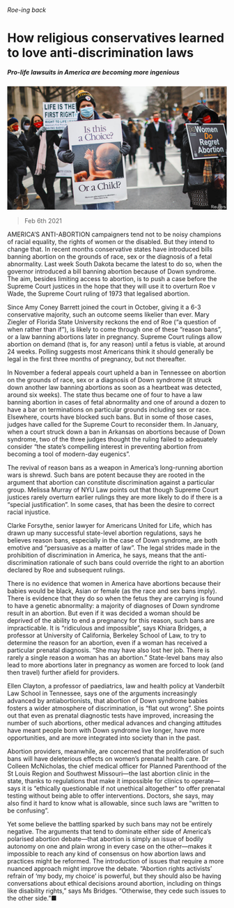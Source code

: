 ###### Roe-ing back

# How religious conservatives learned to love anti-discrimination laws 

##### Pro-life lawsuits in America are becoming more ingenious 

![image](images/20210206_USP006_0.jpg) 

> Feb 6th 2021 


AMERICA’S ANTI-ABORTION campaigners tend not to be noisy champions of racial equality, the rights of women or the disabled. But they intend to change that. In recent months conservative states have introduced bills banning abortion on the grounds of race, sex or the diagnosis of a fetal abnormality. Last week South Dakota became the latest to do so, when the governor introduced a bill banning abortion because of Down syndrome. The aim, besides limiting access to abortion, is to push a case before the Supreme Court justices in the hope that they will use it to overturn Roe v Wade, the Supreme Court ruling of 1973 that legalised abortion.


Since Amy Coney Barrett joined the court in October, giving it a 6-3 conservative majority, such an outcome seems likelier than ever. Mary Ziegler of Florida State University reckons the end of Roe (“a question of when rather than if”), is likely to come through one of these “reason bans”, or a law banning abortions later in pregnancy. Supreme Court rulings allow abortion on demand (that is, for any reason) until a fetus is viable, at around 24 weeks. Polling suggests most Americans think it should generally be legal in the first three months of pregnancy, but not thereafter.



In November a federal appeals court upheld a ban in Tennessee on abortion on the grounds of race, sex or a diagnosis of Down syndrome (it struck down another law banning abortions as soon as a heartbeat was detected, around six weeks). The state thus became one of four to have a law banning abortion in cases of fetal abnormality and one of around a dozen to have a bar on terminations on particular grounds including sex or race. Elsewhere, courts have blocked such bans. But in some of those cases, judges have called for the Supreme Court to reconsider them. In January, when a court struck down a ban in Arkansas on abortions because of Down syndrome, two of the three judges thought the ruling failed to adequately consider “the state’s compelling interest in preventing abortion from becoming a tool of modern-day eugenics”.


The revival of reason bans as a weapon in America’s long-running abortion wars is shrewd. Such bans are potent because they are rooted in the argument that abortion can constitute discrimination against a particular group. Melissa Murray of NYU Law points out that though Supreme Court justices rarely overturn earlier rulings they are more likely to do if there is a “special justification”. In some cases, that has been the desire to correct racial injustice.


Clarke Forsythe, senior lawyer for Americans United for Life, which has drawn up many successful state-level abortion regulations, says he believes reason bans, especially in the case of Down syndrome, are both emotive and “persuasive as a matter of law”. The legal strides made in the prohibition of discrimination in America, he says, means that the anti-discrimination rationale of such bans could override the right to an abortion declared by Roe and subsequent rulings.


There is no evidence that women in America have abortions because their babies would be black, Asian or female (as the race and sex bans imply). There is evidence that they do so when the fetus they are carrying is found to have a genetic abnormality: a majority of diagnoses of Down syndrome result in an abortion. But even if it was decided a woman should be deprived of the ability to end a pregnancy for this reason, such bans are impracticable. It is “ridiculous and impossible”, says Khiara Bridges, a professor at University of California, Berkeley School of Law, to try to determine the reason for an abortion, even if a woman has received a particular prenatal diagnosis. “She may have also lost her job. There is rarely a single reason a woman has an abortion.” State-level bans may also lead to more abortions later in pregnancy as women are forced to look (and then travel) further afield for providers.


Ellen Clayton, a professor of paediatrics, law and health policy at Vanderbilt Law School in Tennessee, says one of the arguments increasingly advanced by antiabortionists, that abortion of Down syndrome babies fosters a wider atmosphere of discrimination, is “flat out wrong”. She points out that even as prenatal diagnostic tests have improved, increasing the number of such abortions, other medical advances and changing attitudes have meant people born with Down syndrome live longer, have more opportunities, and are more integrated into society than in the past.


Abortion providers, meanwhile, are concerned that the proliferation of such bans will have deleterious effects on women’s prenatal health care. Dr Colleen McNicholas, the chief medical officer for Planned Parenthood of the St Louis Region and Southwest Missouri—the last abortion clinic in the state, thanks to regulations that make it impossible for clinics to operate—says it is “ethically questionable if not unethical altogether” to offer prenatal testing without being able to offer interventions. Doctors, she says, may also find it hard to know what is allowable, since such laws are “written to be confusing”.


Yet some believe the battling sparked by such bans may not be entirely negative. The arguments that tend to dominate either side of America’s polarised abortion debate—that abortion is simply an issue of bodily autonomy on one and plain wrong in every case on the other—makes it impossible to reach any kind of consensus on how abortion laws and practices might be reformed. The introduction of issues that require a more nuanced approach might improve the debate. “Abortion rights activists’ refrain of ‘my body, my choice’ is powerful, but they should also be having conversations about ethical decisions around abortion, including on things like disability rights,” says Ms Bridges. “Otherwise, they cede such issues to the other side.”■

